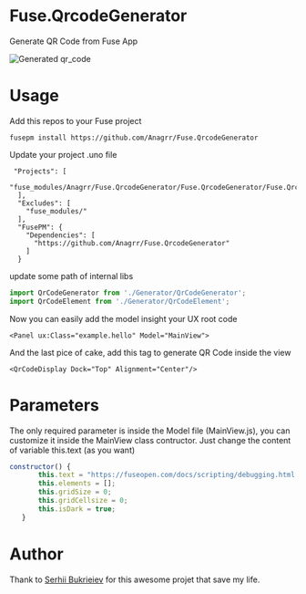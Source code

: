 # Fuse.QrcodeGenerator
Generate QR Code from Fuse App

![Generated qr_code](image.gif)

# Usage
Add this repos to your Fuse project
```
fusepm install https://github.com/Anagrr/Fuse.QrcodeGenerator
```
Update your project .uno file
```uno
 "Projects": [
    "fuse_modules/Anagrr/Fuse.QrcodeGenerator/Fuse.QrcodeGenerator/Fuse.QrcodeGenerator.unoproj"
  ],
  "Excludes": [
    "fuse_modules/"
  ],
  "FusePM": {
    "Dependencies": [
      "https://github.com/Anagrr/Fuse.QrcodeGenerator"
    ]
  }
 ```
 update some path of internal libs
 ```javascript
 import QrCodeGenerator from './Generator/QrCodeGenerator';
 import QrCodeElement from './Generator/QrCodeElement';
 ```
 Now you can easily add the model insight your UX root code
 ```ux
 <Panel ux:Class="example.hello" Model="MainView">
 ```
 And the last pice of cake, add this tag to generate QR Code inside the view
 ```ux
 <QrCodeDisplay Dock="Top" Alignment="Center"/>
 ```
 # Parameters
 The only required parameter is inside the Model file (MainView.js), you can customize it
 inside the MainView class contructor. Just change the content of variable this.text (as you want)
 ```javascript
 constructor() {
        this.text = "https://fuseopen.com/docs/scripting/debugging.html https://fuseopen.com/docs/scripting/debugging.html https://fuseopen.com/docs/scripting/debugging.html";
        this.elements = [];
        this.gridSize = 0;
        this.gridCellsize = 0;
        this.isDark = true;
    }
 ```
 # Author
 Thank to [Serhii Bukrieiev](https://github.com/Anagrr/) for this awesome projet that save my life. 
